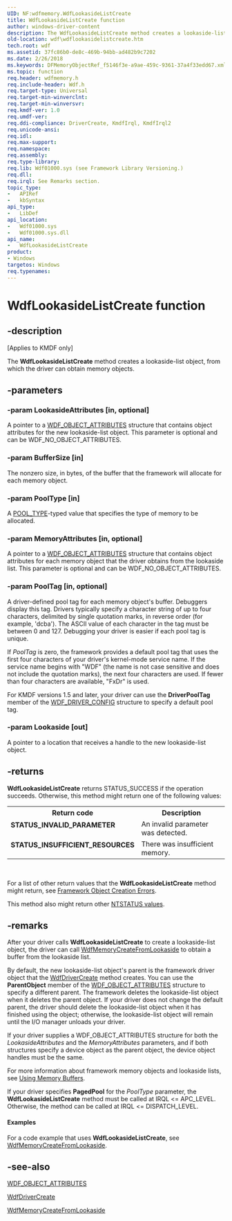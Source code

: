 ```yaml
---
UID: NF:wdfmemory.WdfLookasideListCreate
title: WdfLookasideListCreate function
author: windows-driver-content
description: The WdfLookasideListCreate method creates a lookaside-list object, from which the driver can obtain memory objects.
old-location: wdf\wdflookasidelistcreate.htm
tech.root: wdf
ms.assetid: 37fc86b0-de8c-469b-94bb-ad482b9c7202
ms.date: 2/26/2018
ms.keywords: DFMemoryObjectRef_f5146f3e-a9ae-459c-9361-37a4f33edd67.xml, WdfLookasideListCreate, WdfLookasideListCreate method, kmdf.wdflookasidelistcreate, wdf.wdflookasidelistcreate, wdfmemory/WdfLookasideListCreate
ms.topic: function
req.header: wdfmemory.h
req.include-header: Wdf.h
req.target-type: Universal
req.target-min-winverclnt: 
req.target-min-winversvr: 
req.kmdf-ver: 1.0
req.umdf-ver: 
req.ddi-compliance: DriverCreate, KmdfIrql, KmdfIrql2
req.unicode-ansi: 
req.idl: 
req.max-support: 
req.namespace: 
req.assembly: 
req.type-library: 
req.lib: Wdf01000.sys (see Framework Library Versioning.)
req.dll: 
req.irql: See Remarks section.
topic_type:
-	APIRef
-	kbSyntax
api_type:
-	LibDef
api_location:
-	Wdf01000.sys
-	Wdf01000.sys.dll
api_name:
-	WdfLookasideListCreate
product:
- Windows
targetos: Windows
req.typenames: 
---
```


# WdfLookasideListCreate function


## -description


<p class="CCE_Message">[Applies to KMDF only]</p>

The <b>WdfLookasideListCreate</b> method creates a lookaside-list object, from which the driver can obtain memory objects. 


## -parameters




### -param LookasideAttributes [in, optional]

A pointer to a <a href="https://msdn.microsoft.com/library/windows/hardware/ff552400">WDF_OBJECT_ATTRIBUTES</a> structure that contains object attributes for the new lookaside-list object. This parameter is optional and can be WDF_NO_OBJECT_ATTRIBUTES.


### -param BufferSize [in]

The nonzero size, in bytes, of the buffer that the framework will allocate for each memory object. 


### -param PoolType [in]

A <a href="https://msdn.microsoft.com/library/windows/hardware/ff559707">POOL_TYPE</a>-typed value that specifies the type of memory to be allocated. 


### -param MemoryAttributes [in, optional]

A pointer to a <a href="https://msdn.microsoft.com/library/windows/hardware/ff552400">WDF_OBJECT_ATTRIBUTES</a> structure that contains object attributes for each memory object that the driver obtains from the lookaside list. This parameter is optional and can be WDF_NO_OBJECT_ATTRIBUTES.


### -param PoolTag [in, optional]

A driver-defined pool tag for each memory object's buffer. Debuggers display this tag. Drivers typically specify a character string of up to four characters, delimited by single quotation marks, in reverse order (for example, 'dcba'). The ASCII value of each character in the tag must be between 0 and 127. Debugging your driver is easier if each pool tag is unique. 

If <i>PoolTag</i> is zero, the framework provides a default pool tag that uses the first four characters of your driver's kernel-mode service name. If the service name begins with "WDF" (the name is not case sensitive and does not include the quotation marks), the next four characters are used. If fewer than four characters are available, "FxDr" is used.

For KMDF versions 1.5 and later, your driver can use the <b>DriverPoolTag</b> member of the <a href="https://msdn.microsoft.com/library/windows/hardware/ff551300">WDF_DRIVER_CONFIG</a> structure to specify a default pool tag.


### -param Lookaside [out]

A pointer to a location that receives a handle to the new lookaside-list object.


## -returns



<b>WdfLookasideListCreate</b> returns STATUS_SUCCESS if the operation succeeds. Otherwise, this method might return one of the following values:

<table>
<tr>
<th>Return code</th>
<th>Description</th>
</tr>
<tr>
<td width="40%">
<dl>
<dt><b>STATUS_INVALID_PARAMETER</b></dt>
</dl>
</td>
<td width="60%">
An invalid parameter was detected.

</td>
</tr>
<tr>
<td width="40%">
<dl>
<dt><b>STATUS_INSUFFICIENT_RESOURCES</b></dt>
</dl>
</td>
<td width="60%">
There was insufficient memory.

</td>
</tr>
</table>
 

For a list of other return values that the <b>WdfLookasideListCreate</b> method might return, see <a href="https://msdn.microsoft.com/f5345c88-1c3a-4b32-9c93-c252713f7641">Framework Object Creation Errors</a>.



This method also might return other <a href="https://msdn.microsoft.com/library/windows/hardware/ff557697">NTSTATUS values</a>.




## -remarks



After your driver calls <b>WdfLookasideListCreate</b> to create a lookaside-list object, the driver can call <a href="https://msdn.microsoft.com/library/windows/hardware/ff548709">WdfMemoryCreateFromLookaside</a> to obtain a buffer from the lookaside list. 

By default, the new lookaside-list object's parent is the framework driver object that the <a href="https://msdn.microsoft.com/library/windows/hardware/ff547175">WdfDriverCreate</a> method creates. You can use the <b>ParentObject</b> member of the <a href="https://msdn.microsoft.com/library/windows/hardware/ff552400">WDF_OBJECT_ATTRIBUTES</a> structure to specify a different parent. The framework deletes the lookaside-list object when it deletes the parent object. If your driver does not change the default parent, the driver should delete the lookaside-list object when it has finished using the object; otherwise, the lookaside-list object will remain until the I/O manager unloads your driver. 

If your driver supplies a WDF_OBJECT_ATTRIBUTES structure for both the <i>LookasideAttributes</i> and the <i>MemoryAttributes</i> parameters, and if both structures specify a device object as the parent object, the device object handles must be the same. 

For more information about framework memory objects and lookaside lists, see <a href="https://docs.microsoft.com/windows-hardware/drivers/wdf/using-memory-buffers">Using Memory Buffers</a>.

If your driver specifies <b>PagedPool</b> for the <i>PoolType</i> parameter, the <b>WdfLookasideListCreate</b> method must be called at IRQL &lt;= APC_LEVEL. Otherwise, the method can be called at IRQL &lt;= DISPATCH_LEVEL.


#### Examples

For a code example that uses <b>WdfLookasideListCreate</b>, see <a href="https://msdn.microsoft.com/library/windows/hardware/ff548709">WdfMemoryCreateFromLookaside</a>.

<div class="code"></div>



## -see-also




<a href="https://msdn.microsoft.com/library/windows/hardware/ff552400">WDF_OBJECT_ATTRIBUTES</a>



<a href="https://msdn.microsoft.com/library/windows/hardware/ff547175">WdfDriverCreate</a>



<a href="https://msdn.microsoft.com/library/windows/hardware/ff548709">WdfMemoryCreateFromLookaside</a>
 

 

